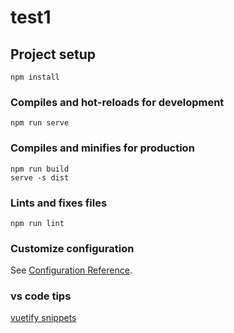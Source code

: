 # test1

## Project setup
```
npm install
```

### Compiles and hot-reloads for development
```
npm run serve
```

### Compiles and minifies for production
```
npm run build
serve -s dist
```

### Lints and fixes files
```
npm run lint
```

### Customize configuration
See [Configuration Reference](https://cli.vuejs.org/config/).

### vs code tips
[vuetify snippets ](https://github.com/Coder911th/Vuetify-CamelCase-Snippets/blob/master/documentation.md)
